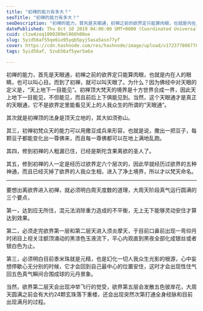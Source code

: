 ```yaml
---
title: "初禅的能力有多大？"
seoTitle: "初禅的能力有多大？"
seoDescription: "初禅的能力，首先是天眼通，初禅之前的欲界定只能算肉眼，也就是内在人的眼睛，也可以叫心目。而到了初禅，就可以叫天眼了。为什么？因为佛经中对天眼的定义是，“天上地下一目能见”。初禅顶大梵天的境界是十方世界合成一界，因此天上地下一目能见，不但能见，而且前后上下俱能见到。当然，这个天眼通才是真正的天眼通，"
datePublished: Thu Oct 10 2019 04:00:00 GMT+0000 (Coordinated Universal Time)
cuid: clzw4zoq1000209ml866h08oe
slug: 5yid56af55qe6io95yqb5pyj5asa5asn77yf
cover: https://cdn.hashnode.com/res/hashnode/image/upload/v1723778067783/57e1ca43-fe4f-4f55-9a60-f59c15ece674.jpeg
tags: 5yid56af, 5zub56af5ywr5a6a

---
```


初禅的能力，首先是天眼通，初禅之前的欲界定只能算肉眼，也就是内在人的眼睛，也可以叫心目。而到了初禅，就可以叫天眼了。为什么？因为佛经中对天眼的定义是，“天上地下一目能见”。初禅顶大梵天的境界是十方世界合成一界，因此天上地下一目能见，不但能见，而且前后上下俱能见到。当然，这个天眼通才是真正的天眼通，它不是欲界定里能看见天上的人我众生的所谓的“天眼通”。

其次就是初禅顶的法身是顶天立地的，其大如须弥山。

其三，初禅初梵众天的能力可以用撒豆成兵来形容，也就是说，撒出一把豆子，每颗豆子都能变化出一尊佛来，而且每一尊佛都可以在地上满地乱跑。

其四，修到初禅的人粗漏已住，已经是斯陀含果离欲的圣人了。

其五，修到初禅的人一定是经历过欲界定六个层次的，因此早就经历过欲界的五种神通，而且已经灭掉了欲界的人我众生相，进入了净土境界，所以才以梵天命名。

---

要想出离欲界进入初禅，就必须明白周天度数的道理，大周天阶段真气运行圆满的三个要点，

第一，达到应无所住，混元法消除重力造成的不平衡，无上无下能够灵动安住才算达到效果。

第二，必须走完欲界第一层和第二层天进入须炎摩天，于目前口鼻前出现一弯仰月时闭目上视关注额顶涌动的黑漆色玉液流下，平心内观直到黑夜全部化成银丝或者银白色为止。

第三，必须明白目前黍米珠就是元精，也是幻化一切人我众生光影的根源，心中妄想停歇心无分别的时候，它才会回到自己最中心的位置安住，这时才会出现性住气回五色真气瞬间合围成球的元丹景象。

当然，欲界第二层天会出现冲举飞行的觉受，欲界第五层会发散五色彼岸花，大周天圆满之前会有大约24颗玄珠落下重楼，还会出现突然次第打通全身经脉和目前出现满月的过程。
